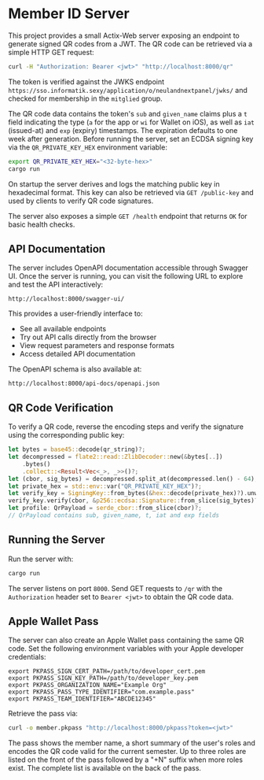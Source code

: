 # Member ID Server

This project provides a small Actix-Web server exposing an endpoint to
generate signed QR codes from a JWT. The QR code can be retrieved via a simple
HTTP GET request:

```bash
curl -H "Authorization: Bearer <jwt>" "http://localhost:8000/qr"
```

The token is verified against the JWKS endpoint
`https://sso.informatik.sexy/application/o/neulandnextpanel/jwks/` and checked
for membership in the `mitglied` group.

The QR code data contains the token's `sub` and `given_name` claims plus a `t`
field indicating the type (`a` for the app or `wi` for Wallet on iOS),
as well as `iat` (issued-at) and `exp` (expiry) timestamps. The expiration
defaults to one week after generation. Before running the server, set an ECDSA
signing key via
the `QR_PRIVATE_KEY_HEX` environment variable:

```bash
export QR_PRIVATE_KEY_HEX="<32-byte-hex>"
cargo run
```

On startup the server derives and logs the matching public key in hexadecimal
format. This key can also be retrieved via `GET /public-key` and used by
clients to verify QR code signatures.

The server also exposes a simple `GET /health` endpoint that returns `OK` for
basic health checks.

## API Documentation

The server includes OpenAPI documentation accessible through Swagger UI. Once the server is running, you can visit the following URL to explore and test the API interactively:

```
http://localhost:8000/swagger-ui/
```

This provides a user-friendly interface to:
- See all available endpoints
- Try out API calls directly from the browser
- View request parameters and response formats
- Access detailed API documentation

The OpenAPI schema is also available at:

```
http://localhost:8000/api-docs/openapi.json
```

## QR Code Verification

To verify a QR code, reverse the encoding steps and verify the signature using
the corresponding public key:

```rust
let bytes = base45::decode(qr_string)?;
let decompressed = flate2::read::ZlibDecoder::new(&bytes[..])
    .bytes()
    .collect::<Result<Vec<_>, _>>()?;
let (cbor, sig_bytes) = decompressed.split_at(decompressed.len() - 64);
let private_hex = std::env::var("QR_PRIVATE_KEY_HEX")?;
let verify_key = SigningKey::from_bytes(&hex::decode(private_hex)?).unwrap().verifying_key();
verify_key.verify(cbor, &p256::ecdsa::Signature::from_slice(sig_bytes)?)?;
let profile: QrPayload = serde_cbor::from_slice(cbor)?;
// QrPayload contains sub, given_name, t, iat and exp fields
```

## Running the Server

Run the server with:

```bash
cargo run
```

The server listens on port `8000`. Send GET requests to `/qr` with the
`Authorization` header set to `Bearer <jwt>` to obtain the QR code data.

## Apple Wallet Pass

The server can also create an Apple Wallet pass containing the same QR code. Set
the following environment variables with your Apple developer credentials:

```
export PKPASS_SIGN_CERT_PATH=/path/to/developer_cert.pem
export PKPASS_SIGN_KEY_PATH=/path/to/developer_key.pem
export PKPASS_ORGANIZATION_NAME="Example Org"
export PKPASS_PASS_TYPE_IDENTIFIER="com.example.pass"
export PKPASS_TEAM_IDENTIFIER="ABCDE12345"
```

Retrieve the pass via:

```bash
curl -o member.pkpass "http://localhost:8000/pkpass?token=<jwt>"
```

The pass shows the member name, a short summary of the user's roles and encodes
the QR code valid for the current semester. Up to three roles are listed on the
front of the pass followed by a "+N" suffix when more roles exist. The complete
list is available on the back of the pass.
